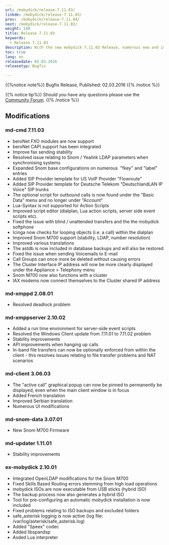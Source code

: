 ```yaml
---
url: /mobydick/release-7.11.03/
linkde: /mobydick/release-7.11.03/
prev:  /mobydick/release-7.11.04/
next: /mobydick/release-7.11.02/
weight: 148
title: Release 7.11.03
keywords: 
  - Release 7.11.03
description: With the new mobydick 7.11.03 Release, numerous new and improved functions are now available.
toc: true
lang: en
releasedate: 02.03.2016
releasetyp: Bugfix

---
```


{{%notice note%}}
Bugfix Release, Published: 02.03.2016
{{% /notice %}}

{{% notice tip%}}
Should you have any questions please use the [Community Forum](http://community.pascom.net/forum.php?langid=6 "Visit our Forum").
{{% /notice %}}

## Modifications

### md-cmd 7.11.03

*   beroNet FXO modules are now support
*   beroNet CAPI support has been integrated
*   Improve fax sending stability 
*   Resolved issue relating to Snom / Yealink LDAP parameters when synchronising systems
*   Expanded Snom base configurations on numerous  "fkey" and "label" entries
*   Added SIP Provider template for US VoIP Provider "Flowroute"
*   Added SIP Provider template for Deutsche Telekom "DeutschlandLAN IP Voice" SIP trunks
*   The optional script for outbound calls is now found under the "Basic Data" menu and no longer under "Account"
*   Lua-Syntax is not supported for Action Scripts
*   Improved script editor (dialplan, Lua action scripts, server side event scripts etc).
*   Fixed the issue with blind / unattended transfers and the the mobydick softphone
*   Icinga now checks for looping objects (i.e. a call) within the dialplan
*   Improved Snom M700 support (stability, LDAP, number resolution)
*   Improved various translations
*   The astdb is now included in database backups and will also be restored
*   Fixed the issue when sending Voicemails to E-mail
*   Call Groups can once more be deleted without causing errors
*   The Cluster Interface IP address will now be more clearly displayed under the Appliance > Telephony menu
*   Snom M700 now also functions with a cluster
*   IAX modems now connect themselves to the Cluster shared IP address

### md-xmppd 2.08.01

*   Resolved deadlock problem

### md-xmppserver 2.10.02

*   Added a run time environment for server-side event scripts
*   Resolved the Windows Client update from 7.11.01 to 7.11.02 problem
*   Stability improvements
*   API improvements when hanging up calls 
*   In-band file transfers can now be optionally enforced from within the client - this resolves issues relating to file transfer problems and NAT scenarios

### md-client 3.06.03

*   The "active call" graphical popup can now be pinned to permanently be displayed, even when the main client window is in focus
*   Added French translation
*   Improved Serbian translation
*   Numerous UI modifications

### md-snom-data 3.07.01

*   New Snom M700 Firmware

### md-updater 1.11.01

*   Stability improvements

### ex-mobydick 2.10.01

*   Integrated OpenLDAP modifications for the Snom M700
*   Fixed Skills Based Routing errors stemming from high load operations
*   mobydick ISOs are now executable from USB sticks (hybrid ISO)
*   The backup process now also generates a hybrid ISO
*   Tool for pre-configuring an automatic mobydick installation is now included
*   Fixed problems relating to ISO backups and excluded folders
*   safe_asterisk logging is now active (log file: /var/log/asterisk/safe_asterisk.log)
*   Added "Speex" codec
*   Added libspandsp
*   Asded Lua interpreter